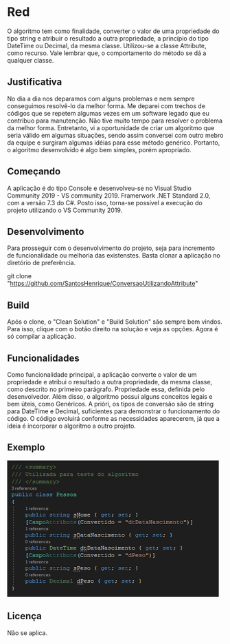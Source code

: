 # Red

O algoritmo tem como finalidade, converter o valor de uma propriedade do tipo string e atribuir o resultado a outra propriedade, a 
princípio do tipo DateTime ou Decimal, da mesma classe. Utilizou-se a classe Attribute, como recurso. Vale lembrar que, o comportamento 
do método se dá a qualquer classe.

## Justificativa

No dia a dia nos deparamos com alguns problemas e nem sempre conseguimos resolvê-lo da melhor forma. Me deparei com trechos de códigos 
que se repetem algumas vezes em um software legado que eu contribuo para manutenção. Não tive muito tempo para resolver o problema da 
melhor forma. Entretanto, vi a oportunidade de criar um algoritmo que seria válido em algumas situações, sendo assim conversei com outro 
mebro da equipe e surgiram algumas idéias para esse método genérico. Portanto, o algoritmo desenvolvido é algo bem simples, porém 
apropriado. 

## Começando

A aplicação é do tipo Console e desenvolveu-se no Visual Studio Community 2019 - VS community 2019. Framerwork .NET Standard 2.0, 
com a versão 7.3 do C#. Posto isso, torna-se possível a execução do projeto utilizando o VS Community 2019.

## Desenvolvimento

Para prosseguir com o desenvolvimento do projeto, seja para incremento de funcionalidade ou melhoria das existenstes.
Basta clonar a aplicação no diretório de preferência.

git clone "https://github.com/SantosHenrique/ConversaoUtilizandoAttribute"

## Build

Após o clone, o "Clean Solution" e "Build Solution" são sempre bem vindos. Para isso, clique com o botão direito na solução e veja as opções. 
Agora é só compilar a aplicação.

## Funcionalidades

Como funcionalidade principal, a aplicação converte o valor de um propriedade e atribui o resultado a outra propriedade, da mesma classe, 
como descrito no primeiro parágrafo. Propriedade essa, definida pelo desenvolvedor. Além disso, o algoritmo possui alguns conceitos 
legais e bem úteis, como Genéricos. A prióri, os tipos de conversão são de string para DateTime e Decimal, suficientes para demonstrar o
funcionamento do código. O código evoluirá conforme as necessidades aparecerem, já que a ideia é incorporar o algoritmo a outro projeto.

## Exemplo 

<img src="https://github.com/SantosHenrique/ConversaoUtilizandoAttribute/blob/master/Core/imgs/classeTeste.png">

## Licença

Não se aplica.



